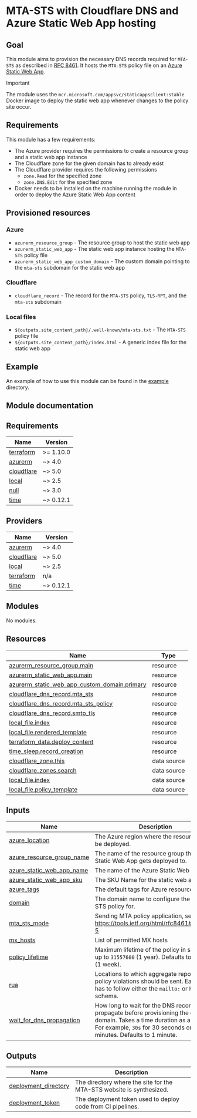 ﻿# MTA-STS with Cloudflare DNS and Azure Static Web App hosting

## Goal

This module aims to provision the necessary DNS records required for `MTA-STS` as described
in [RFC 8461](https://datatracker.ietf.org/doc/html/rfc8461).
It hosts the `MTA-STS` policy file on
an [Azure Static Web App](https://learn.microsoft.com/en-us/azure/static-web-apps/).

> [!IMPORTANT]  
> The module uses the `mcr.microsoft.com/appsvc/staticappsclient:stable` Docker image to deploy the static web app
> whenever changes to the policy site occur.

## Requirements

This module has a few requirements:

- The Azure provider requires the permissions to create a resource group and a static web app instance
- The Cloudflare zone for the given domain has to already exist
- The Cloudflare provider requires the following permissions
  - `zone.Read` for the specified zone
  - `zone.DNS.Edit` for the specified zone
- Docker needs to be installed on the machine running the module in order to deploy the Azure Static Web App content

## Provisioned resources

### Azure

- `azurerm_resource_group` - The resource group to host the static web app
- `azurerm_static_web_app` - The static web app instance hosting the `MTA-STS` policy file
- `azurerm_static_web_app_custom_domain` - The custom domain pointing to the `mta-sts` subdomain for the static web app

### Cloudflare

- `cloudflare_record` - The record for the `MTA-STS` policy, `TLS-RPT`, and the `mta-sts` subdomain

### Local files

- `${outputs.site_content_path}/.well-known/mta-sts.txt` - The `MTA-STS` policy file
- `${outputs.site_content_path}/index.html` - A generic index file for the static web app

## Example

An example of how to use this module can be found in the [example](./example) directory.

## Module documentation

<!-- BEGIN_TF_DOCS -->
## Requirements

| Name | Version |
|------|---------|
| <a name="requirement_terraform"></a> [terraform](#requirement\_terraform) | >= 1.10.0 |
| <a name="requirement_azurerm"></a> [azurerm](#requirement\_azurerm) | ~> 4.0 |
| <a name="requirement_cloudflare"></a> [cloudflare](#requirement\_cloudflare) | ~> 5.0 |
| <a name="requirement_local"></a> [local](#requirement\_local) | ~> 2.5 |
| <a name="requirement_null"></a> [null](#requirement\_null) | ~> 3.0 |
| <a name="requirement_time"></a> [time](#requirement\_time) | ~> 0.12.1 |

## Providers

| Name | Version |
|------|---------|
| <a name="provider_azurerm"></a> [azurerm](#provider\_azurerm) | ~> 4.0 |
| <a name="provider_cloudflare"></a> [cloudflare](#provider\_cloudflare) | ~> 5.0 |
| <a name="provider_local"></a> [local](#provider\_local) | ~> 2.5 |
| <a name="provider_terraform"></a> [terraform](#provider\_terraform) | n/a |
| <a name="provider_time"></a> [time](#provider\_time) | ~> 0.12.1 |

## Modules

No modules.

## Resources

| Name | Type |
|------|------|
| [azurerm_resource_group.main](https://registry.terraform.io/providers/hashicorp/azurerm/latest/docs/resources/resource_group) | resource |
| [azurerm_static_web_app.main](https://registry.terraform.io/providers/hashicorp/azurerm/latest/docs/resources/static_web_app) | resource |
| [azurerm_static_web_app_custom_domain.primary](https://registry.terraform.io/providers/hashicorp/azurerm/latest/docs/resources/static_web_app_custom_domain) | resource |
| [cloudflare_dns_record.mta_sts](https://registry.terraform.io/providers/cloudflare/cloudflare/latest/docs/resources/dns_record) | resource |
| [cloudflare_dns_record.mta_sts_policy](https://registry.terraform.io/providers/cloudflare/cloudflare/latest/docs/resources/dns_record) | resource |
| [cloudflare_dns_record.smtp_tls](https://registry.terraform.io/providers/cloudflare/cloudflare/latest/docs/resources/dns_record) | resource |
| [local_file.index](https://registry.terraform.io/providers/hashicorp/local/latest/docs/resources/file) | resource |
| [local_file.rendered_template](https://registry.terraform.io/providers/hashicorp/local/latest/docs/resources/file) | resource |
| [terraform_data.deploy_content](https://registry.terraform.io/providers/hashicorp/terraform/latest/docs/resources/data) | resource |
| [time_sleep.record_creation](https://registry.terraform.io/providers/hashicorp/time/latest/docs/resources/sleep) | resource |
| [cloudflare_zone.this](https://registry.terraform.io/providers/cloudflare/cloudflare/latest/docs/data-sources/zone) | data source |
| [cloudflare_zones.search](https://registry.terraform.io/providers/cloudflare/cloudflare/latest/docs/data-sources/zones) | data source |
| [local_file.index](https://registry.terraform.io/providers/hashicorp/local/latest/docs/data-sources/file) | data source |
| [local_file.policy_template](https://registry.terraform.io/providers/hashicorp/local/latest/docs/data-sources/file) | data source |

## Inputs

| Name | Description | Type | Default | Required |
|------|-------------|------|---------|:--------:|
| <a name="input_azure_location"></a> [azure\_location](#input\_azure\_location) | The Azure region where the resources will be deployed. | `string` | n/a | yes |
| <a name="input_azure_resource_group_name"></a> [azure\_resource\_group\_name](#input\_azure\_resource\_group\_name) | The name of the resource group the Azure Static Web App gets deployed to. | `string` | n/a | yes |
| <a name="input_azure_static_web_app_name"></a> [azure\_static\_web\_app\_name](#input\_azure\_static\_web\_app\_name) | The name of the Azure Static Web App. | `string` | n/a | yes |
| <a name="input_azure_static_web_app_sku"></a> [azure\_static\_web\_app\_sku](#input\_azure\_static\_web\_app\_sku) | The SKU Name for the static web app. | `string` | `"Free"` | no |
| <a name="input_azure_tags"></a> [azure\_tags](#input\_azure\_tags) | The default tags for Azure resources. | `map(string)` | n/a | yes |
| <a name="input_domain"></a> [domain](#input\_domain) | The domain name to configure the MTA-STS policy for. | `string` | n/a | yes |
| <a name="input_mta_sts_mode"></a> [mta\_sts\_mode](#input\_mta\_sts\_mode) | Sending MTA policy application, see https://tools.ietf.org/html/rfc8461#section-5 | `string` | `"testing"` | no |
| <a name="input_mx_hosts"></a> [mx\_hosts](#input\_mx\_hosts) | List of permitted MX hosts | `list(string)` | n/a | yes |
| <a name="input_policy_lifetime"></a> [policy\_lifetime](#input\_policy\_lifetime) | Maximum lifetime of the policy in seconds, up to `31557600` (1 year). Defaults to `604800` (1 week). | `number` | `604800` | no |
| <a name="input_rua"></a> [rua](#input\_rua) | Locations to which aggregate reports about policy violations should be sent. Each entry has to follow either the `mailto:` or `https:` schema. | `list(string)` | n/a | yes |
| <a name="input_wait_for_dns_propagation"></a> [wait\_for\_dns\_propagation](#input\_wait\_for\_dns\_propagation) | How long to wait for the DNS record to propagate before provisioning the custom domain. Takes a time duration as an input. For example, `30s` for 30 seconds or `5m` for 5 minutes. Defaults to 1 minute. | `string` | `"1m"` | no |

## Outputs

| Name | Description |
|------|-------------|
| <a name="output_deployment_directory"></a> [deployment\_directory](#output\_deployment\_directory) | The directory where the site for the MTA-STS website is synthesized. |
| <a name="output_deployment_token"></a> [deployment\_token](#output\_deployment\_token) | The deployment token used to deploy code from CI pipelines. |
<!-- END_TF_DOCS -->
